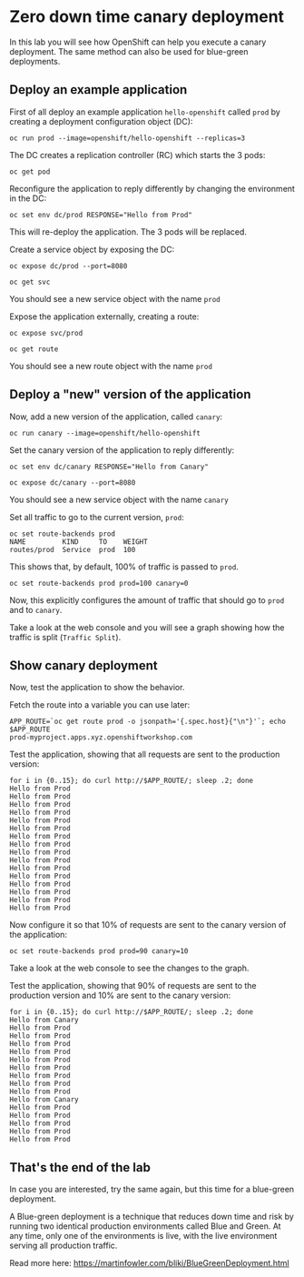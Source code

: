 # Zero down time canary deployment 

In this lab you will see how OpenShift can help you execute a canary deployment.  The same method
can also be used for blue-green deployments.

## Deploy an example application

First of all deploy an example application `hello-openshift` called `prod` by creating a deployment configuration object (DC):

```
oc run prod --image=openshift/hello-openshift --replicas=3
```

The DC creates a replication controller (RC) which starts the 3 pods:

```
oc get pod
```

Reconfigure the application to reply differently by changing the environment in the DC:

```
oc set env dc/prod RESPONSE="Hello from Prod"
```

This will re-deploy the application.  The 3 pods will be replaced.  


Create a service object by exposing the DC:

```
oc expose dc/prod --port=8080
```

```
oc get svc
```
You should see a new service object with the name `prod`

Expose the application externally, creating a route:

```
oc expose svc/prod
```

```
oc get route 
```
You should see a new route object with the name `prod`

## Deploy a "new" version of the application

Now, add a new version of the application, called `canary`:

```
oc run canary --image=openshift/hello-openshift
```

Set the canary version of the application to reply differently:

```
oc set env dc/canary RESPONSE="Hello from Canary"
```

```
oc expose dc/canary --port=8080
```
You should see a new service object with the name `canary`

Set all traffic to go to the current version, `prod`:

```
oc set route-backends prod   
NAME         KIND     TO    WEIGHT
routes/prod  Service  prod  100
```
This shows that, by default, 100% of traffic is passed to `prod`.

```
oc set route-backends prod prod=100 canary=0
```
Now, this explicitly configures the amount of traffic that should go to `prod` and to `canary`.

Take a look at the web console and you will see a graph showing how the traffic is split (`Traffic
Split`). 


## Show canary deployment

Now, test the application to show the behavior.

Fetch the route into a variable you can use later:

```
APP_ROUTE=`oc get route prod -o jsonpath='{.spec.host}{"\n"}'`; echo $APP_ROUTE
prod-myproject.apps.xyz.openshiftworkshop.com
```

Test the application, showing that all requests are sent to the production version:

```
for i in {0..15}; do curl http://$APP_ROUTE/; sleep .2; done
Hello from Prod
Hello from Prod
Hello from Prod
Hello from Prod
Hello from Prod
Hello from Prod
Hello from Prod
Hello from Prod
Hello from Prod
Hello from Prod
Hello from Prod
Hello from Prod
Hello from Prod
Hello from Prod
Hello from Prod
Hello from Prod
```

Now configure it so that 10% of requests are sent to the canary version of the application:

```
oc set route-backends prod prod=90 canary=10
```
Take a look at the web console to see the changes to the graph.

Test the application, showing that 90% of requests are sent to the production version and 10%
are sent to the canary version:

```
for i in {0..15}; do curl http://$APP_ROUTE/; sleep .2; done
Hello from Canary
Hello from Prod
Hello from Prod
Hello from Prod
Hello from Prod
Hello from Prod
Hello from Prod
Hello from Prod
Hello from Prod
Hello from Prod
Hello from Canary
Hello from Prod
Hello from Prod
Hello from Prod
Hello from Prod
Hello from Prod
```

**That's the end of the lab**
---

In case you are interested, try the same again, but this time for a blue-green deployment. 

A Blue-green deployment is a technique that reduces down time and risk by running two identical
production environments called Blue and Green. At any time, only one of the environments is live,
with the live environment serving all production traffic.  

Read more here: https://martinfowler.com/bliki/BlueGreenDeployment.html 



